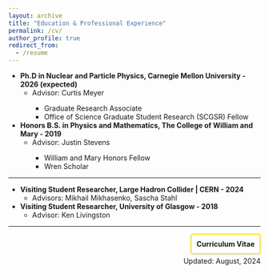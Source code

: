 ```yaml
---
layout: archive
title: "Education & Professional Experience"
permalink: /cv/
author_profile: true
redirect_from:
  - /resume
---
```


<ul>
  <li>
    <strong>Ph.D in Nuclear and Particle Physics, Carnegie Mellon University - 2026 (expected)</strong>
    <ul>
      <li>Advisor: Curtis Meyer</li>
      <ul>
        <li>Graduate Research Associate</li>
        <li>Office of Science Graduate Student Research (SCGSR) Fellow</li>
      </ul>
    </ul>
  </li>
  <li>
    <strong>Honors B.S. in Physics and Mathematics, The College of William and Mary - 2019</strong>
    <ul>
      <li>Advisor: Justin Stevens</li>
      <ul>
        <li>William and Mary Honors Fellow</li>
        <li>Wren Scholar</li>
      </ul>
    </ul>
  </li>
</ul>
<hr>
<ul>
  <li>
    <strong>Visiting Student Researcher, Large Hadron Collider | CERN - 2024</strong>
    <ul>
      <li>Advisors: Mikhail Mikhasenko, Sascha Stahl</li>
    </ul>
  </li>
  <li>
    <strong>Visiting Student Researcher, University of Glasgow - 2018</strong>
    <ul>
      <li>Advisor: Ken Livingston</li>
    </ul>
  </li>
</ul>

<hr>
<div style="display: flex; align-items: flex-start; justify-content: flex-end; border: 2px solid #f9e40c; padding: 10px; border-radius: 5px; width: fit-content; box-shadow: 0 2px 4px rgba(0, 0, 0, 0.1); margin-left: auto;">
  <p style="margin: 0;">
    <a href="http://zabaldwin.github.io/files/Baldwin_CV_2024update.pdf" style="text-decoration: none; font-weight: bold;">
      Curriculum Vitae
    </a>
  </p>
</div>
<p style="text-align: right; font-size: 0.875rem; margin-top: 5px;">
  Updated: August, 2024
</p>





